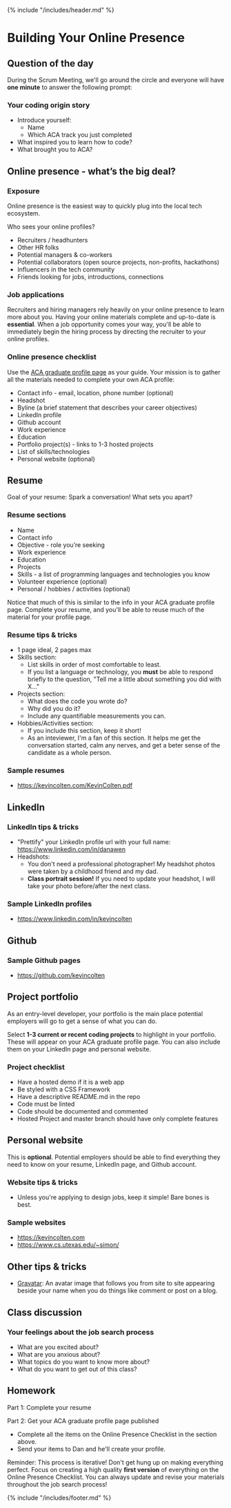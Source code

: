 {% include "/includes/header.md" %}

# Building Your Online Presence

## Question of the day

During the Scrum Meeting, we'll go around the circle and everyone will have **one minute** to answer the following prompt:

### Your coding origin story

* Introduce yourself:
  * Name
  * Which ACA track you just completed
* What inspired you to learn how to code?
* What brought you to ACA?

## Online presence - what’s the big deal?

### Exposure

Online presence is the easiest way to quickly plug into the local tech ecosystem.

Who sees your online profiles?
* Recruiters / headhunters
* Other HR folks
* Potential managers & co-workers
* Potential collaborators (open source projects, non-profits, hackathons)
* Influencers in the tech community
* Friends looking for jobs, introductions, connections

### Job applications

Recruiters and hiring managers rely heavily on your online presence to learn more about you. Having your online materials complete and up-to-date is **essential**. When a job opportunity comes your way, you'll be able to immediately begin the hiring process by directing the recruiter to your online profiles.

### Online presence checklist

Use the [ACA graduate profile page](https://austincodingacademy.com/hire/) as your guide. Your mission is to gather all the materials needed to complete your own ACA profile:
* Contact info - email, location, phone number (optional)
* Headshot
* Byline (a brief statement that describes your career objectives)
* LinkedIn profile
* Github account
* Work experience
* Education
* Portfolio project(s) - links to 1-3 hosted projects
* List of skills/technologies
* Personal website (optional)

## Resume

Goal of your resume: Spark a conversation! What sets you apart?

### Resume sections

* Name
* Contact info
* Objective - role you’re seeking
* Work experience
* Education
* Projects
* Skills - a list of programming languages and technologies you know
* Volunteer experience (optional)
* Personal / hobbies / activities (optional)

Notice that much of this is similar to the info in your ACA graduate profile page. Complete your resume, and you'll be able to reuse much of the material for your profile page.

### Resume tips & tricks

* 1 page ideal, 2 pages max
* Skills section:
  * List skills in order of most comfortable to least.
  * If you list a language or technology, you **must** be able to respond briefly to the question, "Tell me a little about something you did with X..."
* Projects section:
  * What does the code you wrote do?
  * Why did you do it?
  * Include any quantifiable measurements you can.
* Hobbies/Activities section:
  * If you include this section, keep it short!
  * As an inteviewer, I'm a fan of this section. It helps me get the conversation started, calm any nerves, and get a beter sense of the candidate as a whole person.

### Sample resumes

* https://kevincolten.com/KevinColten.pdf

## LinkedIn

### LinkedIn tips & tricks

* "Prettify" your LinkedIn profile url with your full name: https://www.linkedin.com/in/danawen
* Headshots:
  * You don't need a professional photographer! My headshot photos were taken by a childhood friend and my dad.
  * **Class portrait session!** If you need to update your headshot, I will take your photo before/after the next class.

### Sample LinkedIn profiles

* https://www.linkedin.com/in/kevincolten

## Github

### Sample Github pages

* https://github.com/kevincolten

## Project portfolio

As an entry-level developer, your portfolio is the main place potential employers will go to get a sense of what you can do.

Select **1-3 current or recent coding projects** to highlight in your portfolio. These will appear on your ACA graduate profile page. You can also  include them on your LinkedIn page and personal website.

### Project checklist

* Have a hosted demo if it is a web app
* Be styled with a CSS Framework
* Have a descriptive README.md in the repo
* Code must be linted
* Code should be documented and commented
* Hosted Project and master branch should have only complete features

## Personal website

This is **optional**. Potential employers should be able to find everything they need to know on your resume, LinkedIn page, and Github account.

### Website tips & tricks

* Unless you're applying to design jobs, keep it simple! Bare bones is best.

### Sample websites

* https://kevincolten.com
* https://www.cs.utexas.edu/~simon/

## Other tips & tricks

* [Gravatar](https://en.gravatar.com/): An avatar image that follows you from site to site appearing beside your name when you do things like comment or post on a blog.

## Class discussion

### Your feelings about the job search process

* What are you excited about?
* What are you anxious about?
* What topics do you want to know more about?
* What do you want to get out of this class?

## Homework

Part 1: Complete your resume

Part 2: Get your ACA graduate profile page published 
* Complete all the items on the Online Presence Checklist in the section above.
* Send your items to Dan and he'll create your profile.

Reminder: This process is iterative! Don't get hung up on making everything perfect. Focus on creating a high quality **first version** of everything on the Online Presence Checklist. You can always update and revise your materials throughout the job search process!

{% include "/includes/footer.md" %}
